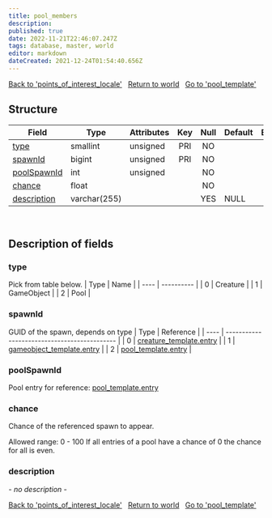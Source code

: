 ```yaml
---
title: pool_members
description: 
published: true
date: 2022-11-21T22:46:07.247Z
tags: database, master, world
editor: markdown
dateCreated: 2021-12-24T01:54:40.656Z
---
```


<a href="https://trinitycore.info/en/database/master/world/points_of_interest_locale" class="mt-5 v-btn v-btn--depressed v-btn--flat v-btn--outlined theme--light v-size--default darkblue--text text--lighten-3"><span class="v-btn__content"><i aria-hidden="true" class="v-icon notranslate v-icon--left mdi mdi-arrow-left theme--light"></i><span>Back to 'points_of_interest_locale'</span></span></a>&nbsp;&nbsp;&nbsp;<a href="https://trinitycore.info/en/database/master/world/home" class="mt-5 v-btn v-btn--depressed v-btn--flat v-btn--outlined theme--light v-size--default darkblue--text text--lighten-3"><span class="v-btn__content"><i aria-hidden="true" class="v-icon notranslate v-icon--left mdi mdi-home-outline theme--light"></i><span>Return to world</span></span></a>&nbsp;&nbsp;&nbsp;<a href="https://trinitycore.info/en/database/master/world/pool_template" class="mt-5 v-btn v-btn--depressed v-btn--flat v-btn--outlined theme--light v-size--default darkblue--text text--lighten-3"><span class="v-btn__content"><span>Go to 'pool_template'</span><i aria-hidden="true" class="v-icon notranslate v-icon--right mdi mdi-arrow-right theme--light"></i></span></a>

## Structure

| Field | Type | Attributes | Key | Null | Default | Extra | Comment |
| --- | --- | --- | :---: | :---: | --- | --- | --- |
| [type](#type) | smallint | unsigned | PRI | NO |  |  |  |
| [spawnId](#spawnid) | bigint | unsigned | PRI | NO |  |  |  |
| [poolSpawnId](#poolspawnid) | int | unsigned |  | NO |  |  |  |
| [chance](#chance) | float |  |  | NO |  |  |  |
| [description](#description) | varchar(255) |  |  | YES | NULL |  |  |
&nbsp;
## Description of fields

### type
Pick from table below.
| Type |       Name |
| ---- | ---------- |
|    0 |   Creature |
|    1 | GameObject |
|    2 |       Pool |
&nbsp;

### spawnId
GUID of the spawn, depends on type
| Type | Reference |
| ---- | -------------------------------------------- |
|    0 | [creature_template.entry](creature_template) |
|    1 | [gameobject_template.entry](gameobject_template) |
|    2 | [pool_template.entry](pool_template) |
&nbsp;

### poolSpawnId
Pool entry for reference: [pool_template.entry](pool_template)
&nbsp;

### chance
Chance of the referenced spawn to appear.

Allowed range: 0 - 100
If all entries of a pool have a chance of 0 the chance for all is even.
&nbsp;

### description
*- no description -*
&nbsp;

<a href="https://trinitycore.info/en/database/master/world/points_of_interest_locale" class="mt-5 v-btn v-btn--depressed v-btn--flat v-btn--outlined theme--light v-size--default darkblue--text text--lighten-3"><span class="v-btn__content"><i aria-hidden="true" class="v-icon notranslate v-icon--left mdi mdi-arrow-left theme--light"></i><span>Back to 'points_of_interest_locale'</span></span></a>&nbsp;&nbsp;&nbsp;<a href="https://trinitycore.info/en/database/master/world/home" class="mt-5 v-btn v-btn--depressed v-btn--flat v-btn--outlined theme--light v-size--default darkblue--text text--lighten-3"><span class="v-btn__content"><i aria-hidden="true" class="v-icon notranslate v-icon--left mdi mdi-home-outline theme--light"></i><span>Return to world</span></span></a>&nbsp;&nbsp;&nbsp;<a href="https://trinitycore.info/en/database/master/world/pool_template" class="mt-5 v-btn v-btn--depressed v-btn--flat v-btn--outlined theme--light v-size--default darkblue--text text--lighten-3"><span class="v-btn__content"><span>Go to 'pool_template'</span><i aria-hidden="true" class="v-icon notranslate v-icon--right mdi mdi-arrow-right theme--light"></i></span></a>
